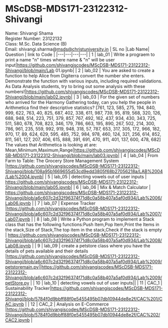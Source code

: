 # MScDSB-MDS171-23122312-Shivangi
Name: Shivangi Shama   
Register Number: 23122132   
Class: M.Sc. Data Science (B)  
Email: shivangi.sharma@msds@christuniversity.in
| SL no |Lab Name| Question | link to Code |
|---|---|---|---|
| 1     | lab_01  | Write a prograem to print a name "n" times where name & "n" will be user input|https://github.com/shivangiscodes/MScDSB-MDS171-23122312-Shivangi/blob/main/Lab 01.ipynb|
| 2     | lab_02  | You are asked to create a function to help Alice from Digiterra convert the number she enters. Demonstrate the function with various inputs, including required validations. As Data Analysis students, try to bring out some analysis with these numbers!|https://github.com/shivangiscodes/MScDSB-MDS171-23122312-Shivangi/blob/main/lab02.ipynb|
| 3     | lab_03  | For the given set of numbers who arrived for the Harmony Gathering today, can you help the people in Arithmetica find their descriptive statistics? [761, 123, 585, 275, 194, 840, 999, 622, 763, 40, 825, 687, 402, 338, 611, 987, 739, 95, 819, 568, 320, 126, 688, 948, 514, 223, 751, 379, 857, 767, 492, 162, 437, 934, 430, 343, 725, 511, 580, 678, 708, 823, 346, 179, 786, 663, 195, 890, 267, 502, 214, 300, 786, 961, 235, 559, 992, 919, 948, 318, 57, 787, 653, 317, 305, 172, 966, 182, 970, 17, 89, 624, 629, 595, 485, 752, 984, 978, 460, 124, 321, 256, 614, 852, 811, 561, 127, 207, 406, 615, 888, 391, 691, 470, 911, 401, 137, 600, 478, 682] The values that Arithmetica is looking at are: Mean,Minimum,Maximum,Range|https://github.com/shivangiscodes/MScDSB-MDS171-23122312-Shivangi/blob/main/lab03.ipynb|
| 4     | lab_04  | From Farm to Table: The Grocery Store Management System |https://github.com/shivangiscodes/MScDSB-MDS171-23122312-Shivangi/blob/108a95b1669655d53cd9edd3805f68b27056218a/LAB%2004/Lab%2004.ipynb|
| 5    | lab_05   | detecting vowels out of user inputs | https://github.com/shivangiscodes/MScDSB-MDS171-23122312-Shivangi/blob/main/lab05.ipynb| 
| 6    | lab_06   | Mix & Match Calculator | https://github.com/shivangiscodes/MScDSB-MDS171-23122312-Shivangi/blob/a6c607c2d32f96374f71d8c0a58b407a5af0d934/Lab%2006/Lab06.ipynb |
| 7    | lab_07   | Expense Tracker |https://github.com/shivangiscodes/MScDSB-MDS171-23122312-Shivangi/blob/a6c607c2d32f96374f71d8c0a58b407a5af0d934/Lab%2007/Lab07.ipynb |
| 8    | lab_08   | Write a Python program to implement a Stack class that has the following functions:Push Item,Pop Item,Print the Items in the stack,Size of Stack,The top item in the stack,Check if the stack is empty | https://github.com/shivangiscodes/MScDSB-MDS171-23122312-Shivangi/blob/a6c607c2d32f96374f71d8c0a58b407a5af0d934/Lab%2008/Lab08.ipynb | 
| 9    | lab_09   | create a petstore class where you have the details of pets available and their details |https://github.com/shivangiscodes/MScDSB-MDS171-23122312-Shivangi/blob/a6c607c2d32f96374f71d8c0a58b407a5af0d934/Lab%2009/petstoremain.py||https://github.com/shivangiscodes/MScDSB-MDS171-23122312-Shivangi/blob/a6c607c2d32f96374f71d8c0a58b407a5af0d934/Lab%2009/petStore.py | 
| 10   | lab_10   | detecting vowels out of user inputs|| 
| 11   | CAC_1    | Sustainability Tracker|https://github.com/shivangiscodes/MScDSB-MDS171-23122312-Shivangi/blob/5784f0d9bbff88f0e5455495b07db10944de8e2f/CAC%201/CAC.ipynb | 
| 12   | CAC_2    | Analysis on E-Commerce |https://github.com/shivangiscodes/MScDSB-MDS171-23122312-Shivangi/blob/5784f0d9bbff88f0e5455495b07db10944de8e2f/CAC%202/CAC2.ipynb | 
